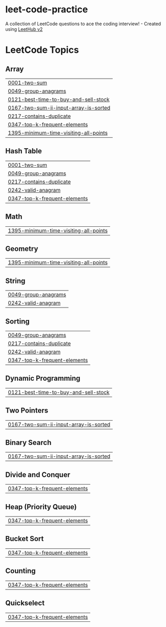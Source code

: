 # leet-code-practice
A collection of LeetCode questions to ace the coding interview! - Created using [LeetHub v2](https://github.com/arunbhardwaj/LeetHub-2.0)

<!---LeetCode Topics Start-->
# LeetCode Topics
## Array
|  |
| ------- |
| [0001-two-sum](https://github.com/steveweenie/leet-code-practice/tree/master/0001-two-sum) |
| [0049-group-anagrams](https://github.com/steveweenie/leet-code-practice/tree/master/0049-group-anagrams) |
| [0121-best-time-to-buy-and-sell-stock](https://github.com/steveweenie/leet-code-practice/tree/master/0121-best-time-to-buy-and-sell-stock) |
| [0167-two-sum-ii-input-array-is-sorted](https://github.com/steveweenie/leet-code-practice/tree/master/0167-two-sum-ii-input-array-is-sorted) |
| [0217-contains-duplicate](https://github.com/steveweenie/leet-code-practice/tree/master/0217-contains-duplicate) |
| [0347-top-k-frequent-elements](https://github.com/steveweenie/leet-code-practice/tree/master/0347-top-k-frequent-elements) |
| [1395-minimum-time-visiting-all-points](https://github.com/steveweenie/leet-code-practice/tree/master/1395-minimum-time-visiting-all-points) |
## Hash Table
|  |
| ------- |
| [0001-two-sum](https://github.com/steveweenie/leet-code-practice/tree/master/0001-two-sum) |
| [0049-group-anagrams](https://github.com/steveweenie/leet-code-practice/tree/master/0049-group-anagrams) |
| [0217-contains-duplicate](https://github.com/steveweenie/leet-code-practice/tree/master/0217-contains-duplicate) |
| [0242-valid-anagram](https://github.com/steveweenie/leet-code-practice/tree/master/0242-valid-anagram) |
| [0347-top-k-frequent-elements](https://github.com/steveweenie/leet-code-practice/tree/master/0347-top-k-frequent-elements) |
## Math
|  |
| ------- |
| [1395-minimum-time-visiting-all-points](https://github.com/steveweenie/leet-code-practice/tree/master/1395-minimum-time-visiting-all-points) |
## Geometry
|  |
| ------- |
| [1395-minimum-time-visiting-all-points](https://github.com/steveweenie/leet-code-practice/tree/master/1395-minimum-time-visiting-all-points) |
## String
|  |
| ------- |
| [0049-group-anagrams](https://github.com/steveweenie/leet-code-practice/tree/master/0049-group-anagrams) |
| [0242-valid-anagram](https://github.com/steveweenie/leet-code-practice/tree/master/0242-valid-anagram) |
## Sorting
|  |
| ------- |
| [0049-group-anagrams](https://github.com/steveweenie/leet-code-practice/tree/master/0049-group-anagrams) |
| [0217-contains-duplicate](https://github.com/steveweenie/leet-code-practice/tree/master/0217-contains-duplicate) |
| [0242-valid-anagram](https://github.com/steveweenie/leet-code-practice/tree/master/0242-valid-anagram) |
| [0347-top-k-frequent-elements](https://github.com/steveweenie/leet-code-practice/tree/master/0347-top-k-frequent-elements) |
## Dynamic Programming
|  |
| ------- |
| [0121-best-time-to-buy-and-sell-stock](https://github.com/steveweenie/leet-code-practice/tree/master/0121-best-time-to-buy-and-sell-stock) |
## Two Pointers
|  |
| ------- |
| [0167-two-sum-ii-input-array-is-sorted](https://github.com/steveweenie/leet-code-practice/tree/master/0167-two-sum-ii-input-array-is-sorted) |
## Binary Search
|  |
| ------- |
| [0167-two-sum-ii-input-array-is-sorted](https://github.com/steveweenie/leet-code-practice/tree/master/0167-two-sum-ii-input-array-is-sorted) |
## Divide and Conquer
|  |
| ------- |
| [0347-top-k-frequent-elements](https://github.com/steveweenie/leet-code-practice/tree/master/0347-top-k-frequent-elements) |
## Heap (Priority Queue)
|  |
| ------- |
| [0347-top-k-frequent-elements](https://github.com/steveweenie/leet-code-practice/tree/master/0347-top-k-frequent-elements) |
## Bucket Sort
|  |
| ------- |
| [0347-top-k-frequent-elements](https://github.com/steveweenie/leet-code-practice/tree/master/0347-top-k-frequent-elements) |
## Counting
|  |
| ------- |
| [0347-top-k-frequent-elements](https://github.com/steveweenie/leet-code-practice/tree/master/0347-top-k-frequent-elements) |
## Quickselect
|  |
| ------- |
| [0347-top-k-frequent-elements](https://github.com/steveweenie/leet-code-practice/tree/master/0347-top-k-frequent-elements) |
<!---LeetCode Topics End-->